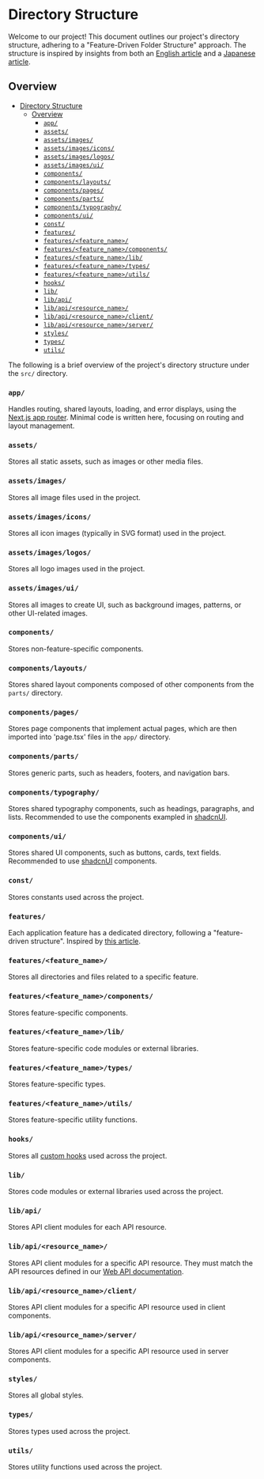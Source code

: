 # Directory Structure

Welcome to our project! This document outlines our project's directory structure, adhering to a "Feature-Driven Folder Structure" approach. The structure is inspired by insights from both an [English article](https://dev.to/profydev/screaming-architecture-evolution-of-a-react-folder-structure-4g25#indexjs-as-public-api) and a [Japanese article](https://zenn.dev/necscat/articles/d5d9b7a3f859d7).

## Overview

- [Directory Structure](#directory-structure)
  - [Overview](#overview)
    - [`app/`](#app)
    - [`assets/`](#assets)
    - [`assets/images/`](#assetsimages)
    - [`assets/images/icons/`](#assetsimagesicons)
    - [`assets/images/logos/`](#assetsimageslogos)
    - [`assets/images/ui/`](#assetsimagesui)
    - [`components/`](#components)
    - [`components/layouts/`](#componentslayouts)
    - [`components/pages/`](#componentspages)
    - [`components/parts/`](#componentsparts)
    - [`components/typography/`](#componentstypography)
    - [`components/ui/`](#componentsui)
    - [`const/`](#const)
    - [`features/`](#features)
    - [`features/<feature_name>/`](#featuresfeature_name)
    - [`features/<feature_name>/components/`](#featuresfeature_namecomponents)
    - [`features/<feature_name>/lib/`](#featuresfeature_namelib)
    - [`features/<feature_name>/types/`](#featuresfeature_nametypes)
    - [`features/<feature_name>/utils/`](#featuresfeature_nameutils)
    - [`hooks/`](#hooks)
    - [`lib/`](#lib)
    - [`lib/api/`](#libapi)
    - [`lib/api/<resource_name>/`](#libapiresource_name)
    - [`lib/api/<resource_name>/client/`](#libapiresource_nameclient)
    - [`lib/api/<resource_name>/server/`](#libapiresource_nameserver)
    - [`styles/`](#styles)
    - [`types/`](#types)
    - [`utils/`](#utils)

The following is a brief overview of the project's directory structure under the `src/` directory.

### `app/`

Handles routing, shared layouts, loading, and error displays, using the [Next.js app router](https://nextjs.org/docs/app). Minimal code is written here, focusing on routing and layout management.

### `assets/`

Stores all static assets, such as images or other media files.

### `assets/images/`

Stores all image files used in the project.

### `assets/images/icons/`

Stores all icon images (typically in SVG format) used in the project.

### `assets/images/logos/`

Stores all logo images used in the project.

### `assets/images/ui/`

Stores all images to create UI, such as background images, patterns, or other UI-related images.

### `components/`

Stores non-feature-specific components.

### `components/layouts/`

Stores shared layout components composed of other components from the `parts/` directory.

### `components/pages/`

Stores page components that implement actual pages, which are then imported into 'page.tsx' files in the `app/` directory.

### `components/parts/`

Stores generic parts, such as headers, footers, and navigation bars.

### `components/typography/`

<!-- https://ui.shadcn.com/docs/components/typography -->

Stores shared typography components, such as headings, paragraphs, and lists. Recommended to use the components exampled in [shadcnUI](https://ui.shadcn.com/docs/components/typography).

### `components/ui/`

Stores shared UI components, such as buttons, cards, text fields. Recommended to use [shadcnUI](https://ui.shadcn.com/docs) components.

### `const/`

Stores constants used across the project.

### `features/`

Each application feature has a dedicated directory, following a "feature-driven structure". Inspired by [this article](https://dev.to/profydev/screaming-architecture-evolution-of-a-react-folder-structure-4g25#indexjs-as-public-api).

### `features/<feature_name>/`

Stores all directories and files related to a specific feature.

### `features/<feature_name>/components/`

Stores feature-specific components.

### `features/<feature_name>/lib/`

Stores feature-specific code modules or external libraries.

### `features/<feature_name>/types/`

Stores feature-specific types.

### `features/<feature_name>/utils/`

Stores feature-specific utility functions.

### `hooks/`

Stores all [custom hooks](https://react.dev/learn/reusing-logic-with-custom-hooks) used across the project.

### `lib/`

Stores code modules or external libraries used across the project.

### `lib/api/`

Stores API client modules for each API resource.

### `lib/api/<resource_name>/`

Stores API client modules for a specific API resource. They must match the API resources defined in our [Web API documentation](https://nishiki-tech.github.io/nishiki-documents/web-api/index.html).

### `lib/api/<resource_name>/client/`

Stores API client modules for a specific API resource used in client components.

### `lib/api/<resource_name>/server/`

Stores API client modules for a specific API resource used in server components.

### `styles/`

Stores all global styles.

### `types/`

Stores types used across the project.

### `utils/`

Stores utility functions used across the project.
